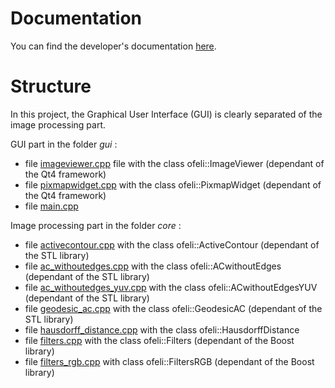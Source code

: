 # Documentation #

You can find the developer's documentation [here](http://ofeli.googlecode.com/svn/doc/index.html).

# Structure #

In this project, the Graphical User Interface (GUI) is clearly separated of the image processing part.

GUI part in the folder _gui_ :

  * file [imageviewer.cpp](http://ofeli.googlecode.com/svn/doc/imageviewer_8cpp_source.html) file with the class ofeli::ImageViewer (dependant of the Qt4 framework)
  * file [pixmapwidget.cpp](http://ofeli.googlecode.com/svn/doc/pixmapwidget_8cpp_source.html) with the class ofeli::PixmapWidget (dependant of the Qt4 framework)
  * file [main.cpp](http://ofeli.googlecode.com/svn/doc/main_8cpp_source.html)

Image processing part in the folder _core_ :

  * file [activecontour.cpp](http://ofeli.googlecode.com/svn/doc/activecontour_8cpp_source.html) with the class ofeli::ActiveContour (dependant of the STL library)
  * file [ac\_withoutedges.cpp](http://ofeli.googlecode.com/svn/doc/ac__withoutedges_8cpp_source.html) with the class ofeli::ACwithoutEdges (dependant of the STL library)
  * file [ac\_withoutedges\_yuv.cpp](http://ofeli.googlecode.com/svn/doc/ac__withoutedges__yuv_8cpp_source.html) with the class ofeli::ACwithoutEdgesYUV (dependant of the STL library)
  * file [geodesic\_ac.cpp](http://ofeli.googlecode.com/svn/doc/geodesic__ac_8cpp_source.html) with the class ofeli::GeodesicAC (dependant of the STL library)
  * file [hausdorff\_distance.cpp](http://ofeli.googlecode.com/svn/doc/hausdorff__distance_8cpp_source.html) with the class ofeli::HausdorffDistance
  * file [filters.cpp](http://ofeli.googlecode.com/svn/doc/filters_8cpp_source.html) with the class ofeli::Filters (dependant of the Boost library)
  * file [filters\_rgb.cpp](http://ofeli.googlecode.com/svn/doc/filters__rgb_8cpp_source.html) with class ofeli::FiltersRGB (dependant of the Boost library)